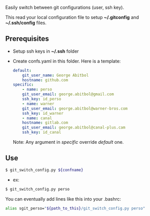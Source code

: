 Easily switch between git configurations (user, ssh key).

This read your local configuration file to setup **~/.gitconfig** and **~/.ssh/config** files.

## Prerequisites

- Setup ssh keys in **~/.ssh** folder

- Create confs.yaml in this folder. Here is a template:

    ```yaml
    default:
        git_user_name: George Abitbol
        hostname: github.com
    specific:
        - name: perso
        git_user_email: george.abitbol@gmail.com
        ssh_key: id_perso
        - name: warner
        git_user_email: george.abitbol@warner-bros.com
        ssh_key: id_warner
        - name: canal
        hostname: gitlab.com
        git_user_email: george.abitbol@canal-plus.cam
        ssh_key: id_canal

    ```

    Note: Any argument in *specific* override *default* one.

## Use

```bash
$ git_switch_config.py ${confname}
```

- ex:

```bash
$ git_switch_config.py perso
```

You can eventually add lines like this into your .bashrc:

```bash
alias sgit_perso="${path_to_this}/git_switch_config.py perso"
```
